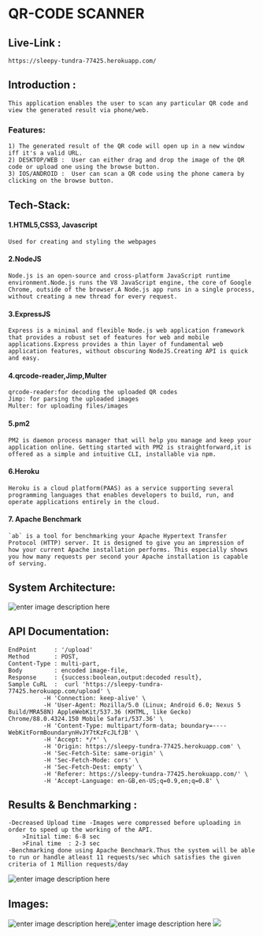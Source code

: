 
# QR-CODE SCANNER
## Live-Link : 
	https://sleepy-tundra-77425.herokuapp.com/

## Introduction : 
	This application enables the user to scan any particular QR code and view the generated result via phone/web.
	
 ### Features:
 
	1) The generated result of the QR code will open up in a new window iff it's a valid URL.
	2) DESKTOP/WEB :  User can either drag and drop the image of the QR code or upload one using the browse button.
	3) IOS/ANDROID :  User can scan a QR code using the phone camera by clicking on the browse button.
 
## Tech-Stack:

#### 1.HTML5,CSS3, Javascript
	Used for creating and styling the webpages	
#### 2.NodeJS
	Node.js is an open-source and cross-platform JavaScript runtime environment.Node.js runs the V8 JavaScript engine, the core of Google Chrome, outside of the browser.A Node.js app runs in a single process, without creating a new thread for every request. 
#### 3.ExpressJS
	Express is a minimal and flexible Node.js web application framework that provides a robust set of features for web and mobile applications.Express provides a thin layer of fundamental web application features, without obscuring NodeJS.Creating API is quick and easy.
#### 4.qrcode-reader,Jimp,Multer
	qrcode-reader:for decoding the uploaded QR codes
	Jimp: for parsing the uploaded images
	Multer: for uploading files/images
#### 5.pm2
	PM2 is daemon process manager that will help you manage and keep your application online. Getting started with PM2 is straightforward,it is offered as a simple and intuitive CLI, installable via npm.
#### 6.Heroku
	Heroku is a cloud platform(PAAS) as a service supporting several programming languages that enables developers to build, run, and operate applications entirely in the cloud.
#### 7. Apache Benchmark
	`ab` is a tool for benchmarking your Apache Hypertext Transfer Protocol (HTTP) server. It is designed to give you an impression of how your current Apache installation performs. This especially shows you how many requests per second your Apache installation is capable of serving.

 ## System Architecture:
 ![enter image description here](https://raw.githubusercontent.com/yskot1999/QR-CODE-Scanner/master/Images/architecture.png)
 
## API Documentation:
	EndPoint     : '/upload'
	Method       : POST,
	Content-Type : multi-part,
	Body         : encoded image-file,
	Response     : {success:boolean,output:decoded result},
	Sample CuRL  :  curl 'https://sleepy-tundra-77425.herokuapp.com/upload' \
			  -H 'Connection: keep-alive' \
			  -H 'User-Agent: Mozilla/5.0 (Linux; Android 6.0; Nexus 5 Build/MRA58N) AppleWebKit/537.36 (KHTML, like Gecko) Chrome/88.0.4324.150 Mobile Safari/537.36' \
			  -H 'Content-Type: multipart/form-data; boundary=----WebKitFormBoundarynHvJY7tKzFcJLfJB' \
			  -H 'Accept: */*' \
			  -H 'Origin: https://sleepy-tundra-77425.herokuapp.com' \
			  -H 'Sec-Fetch-Site: same-origin' \
			  -H 'Sec-Fetch-Mode: cors' \
			  -H 'Sec-Fetch-Dest: empty' \
			  -H 'Referer: https://sleepy-tundra-77425.herokuapp.com/' \
			  -H 'Accept-Language: en-GB,en-US;q=0.9,en;q=0.8' \ 	 
	 
## Results & Benchmarking :
	-Decreased Upload time -Images were compressed before uploading in order to speed up the working of the API.
		>Initial time: 6-8 sec
		>Final time  : 2-3 sec
	-Benchmarking done using Apache Benchmark.Thus the system will be able to run or handle atleast 11 requests/sec which satisfies the given criteria of 1 Million requests/day
![enter image description here](https://raw.githubusercontent.com/yskot1999/QR-CODE-Scanner/master/Images/Result.jpg)
## Images: 
![enter image description here](https://raw.githubusercontent.com/yskot1999/QR-CODE-Scanner/master/Images/initial%20page.png)![enter image description here](https://raw.githubusercontent.com/yskot1999/QR-CODE-Scanner/master/Images/drag_&_drop.png)
![](https://raw.githubusercontent.com/yskot1999/QR-CODE-Scanner/master/Images/alert.png)
